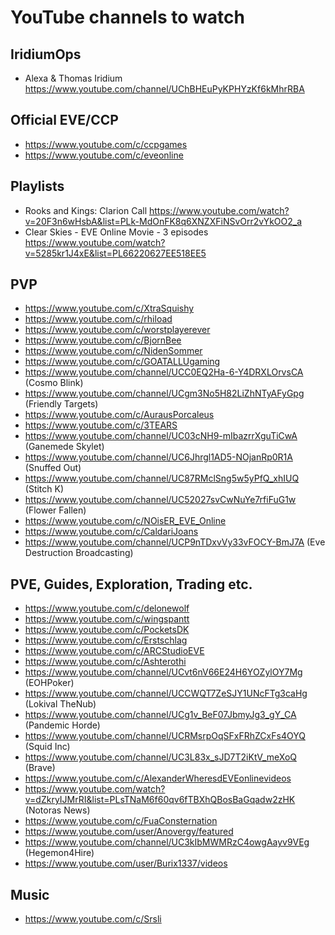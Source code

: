 # YouTube channels to watch

## IridiumOps

- Alexa & Thomas Iridium https://www.youtube.com/channel/UChBHEuPyKPHYzKf6kMhrRBA

## Official EVE/CCP

- https://www.youtube.com/c/ccpgames
- https://www.youtube.com/c/eveonline

## Playlists

- Rooks and Kings: Clarion Call
   https://www.youtube.com/watch?v=20F3n6wHsbA&list=PLk-MdOnFK8q6XNZXFiNSvOrr2vYkOO2_a 
- Clear Skies  - EVE Online Movie - 3 episodes
   https://www.youtube.com/watch?v=5285kr1J4xE&list=PL66220627EE518EE5

## PVP

- https://www.youtube.com/c/XtraSquishy
- https://www.youtube.com/c/rhiload
- https://www.youtube.com/c/worstplayerever
- https://www.youtube.com/c/BjornBee
- https://www.youtube.com/c/NidenSommer
- https://www.youtube.com/c/GOATALLUgaming
- https://www.youtube.com/channel/UCC0EQ2Ha-6-Y4DRXLOrvsCA (Cosmo Blink)
- https://www.youtube.com/channel/UCgm3No5H82LiZhNTyAFyGpg (Friendly Targets)
- https://www.youtube.com/c/AurausPorcaleus
- https://www.youtube.com/c/3TEARS
- https://www.youtube.com/channel/UC03cNH9-mIbazrrXguTiCwA (Ganemede Skylet)
- https://www.youtube.com/channel/UC6Jhrgl1AD5-NOjanRp0R1A (Snuffed Out)
- https://www.youtube.com/channel/UC87RMclSng5w5yPfQ_xhIUQ (Stitch K)
- https://www.youtube.com/channel/UC52027svCwNuYe7rfiFuG1w (Flower Fallen)
- https://www.youtube.com/c/NOisER_EVE_Online
- https://www.youtube.com/c/CaldariJoans
- https://www.youtube.com/channel/UCP9nTDxvVy33vFOCY-BmJ7A (Eve Destruction Broadcasting)

## PVE, Guides, Exploration, Trading etc.

- https://www.youtube.com/c/delonewolf
- https://www.youtube.com/c/wingspantt
- https://www.youtube.com/c/PocketsDK
- https://www.youtube.com/c/Erstschlag
- https://www.youtube.com/c/ARCStudioEVE
- https://www.youtube.com/c/Ashterothi
- https://www.youtube.com/channel/UCvt6nV66E24H6YOZylOY7Mg (EOHPoker)
- https://www.youtube.com/channel/UCCWQT7ZeSJY1UNcFTg3caHg (Lokival TheNub)
- https://www.youtube.com/channel/UCg1v_BeF07JbmyJg3_gY_CA (Pandemic Horde)
- https://www.youtube.com/channel/UCRMsrpOqSFxFRhZCxFs4OYQ (Squid Inc)
- https://www.youtube.com/channel/UC3L83x_sJD7T2iKtV_meXoQ (Brave)
- https://www.youtube.com/c/AlexanderWheresdEVEonlinevideos
- https://www.youtube.com/watch?v=dZkryIJMrRI&list=PLsTNaM6f60qv6fTBXhQBosBaGqadw2zHK (Notoras News)
- https://www.youtube.com/c/FuaConsternation
- https://www.youtube.com/user/Anovergy/featured
- https://www.youtube.com/channel/UC3kIbMWMRzC4owgAayv9VEg (Hegemon4Hire)
- https://www.youtube.com/user/Burix1337/videos

## Music

- https://www.youtube.com/c/Srsli